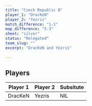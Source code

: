 ```yaml
---
title: "Czech Republic B"
player_1: "DracKeN"
player_2: "Yezris"
match_difference: "1-1"
map_difference: "5-3"
sheet: "silver"
status: "Relegated"
team_slug: ""
excerpt: "DracKeN and Yezris"

---
```

## Players

| Player 1 | Player 2 | Subsitute |
| -- | -- | -- |
| DracKeN | Yezris | NIL |
